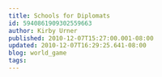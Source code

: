 ```yaml
---
title: Schools for Diplomats
id: 5940861909302559663
author: Kirby Urner
published: 2010-12-07T15:27:00.001-08:00
updated: 2010-12-07T16:29:25.641-08:00
blog: world_game
tags: 
---
```



